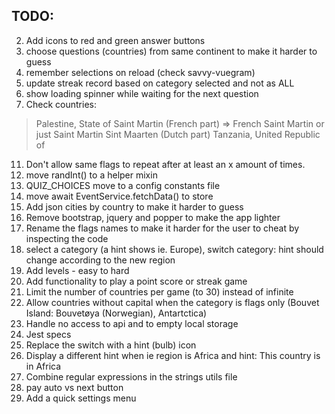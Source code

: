 ## TODO:

2. Add icons to red and green answer buttons
3. choose questions (countries) from same continent to make it harder to guess
4. remember selections on reload (check savvy-vuegram)
5. update streak record based on category selected and not as ALL
6. show loading spinner while waiting for the next question
9. Check countries: 
  > Palestine, State of
  > Saint Martin (French part) => French Saint Martin or just Saint Martin
  > Sint Maarten (Dutch part)
  > Tanzania, United Republic of
11. Don't allow same flags to repeat after at least an x amount of times.
13. move randInt() to a helper mixin
14. QUIZ_CHOICES move to a config constants file
15. move await EventService.fetchData() to store
16. Add json cities by country to make it harder to guess
17. Remove bootstrap, jquery and popper to make the app lighter
20. Rename the flags names to make it harder for the user to cheat by inspecting the code
21. select a category (a hint shows ie. Europe), switch category: hint should change according to the new region
22. Add levels - easy to hard
23. Add functionality to play a point score or streak game
24. Limit the number of countries per game (to 30) instead of infinite
25. Allow countries without capital when the category is flags only  (Bouvet Island: Bouvetøya  (Norwegian), Antartctica)
26. Handle no access to api and to empty local storage
27. Jest specs
28. Replace the switch with a hint (bulb) icon
29. Display a different hint when ie region is Africa and hint: This country is in Africa
30. Combine regular expressions in the strings utils file
31. pay auto vs next button
32. Add a quick settings menu
